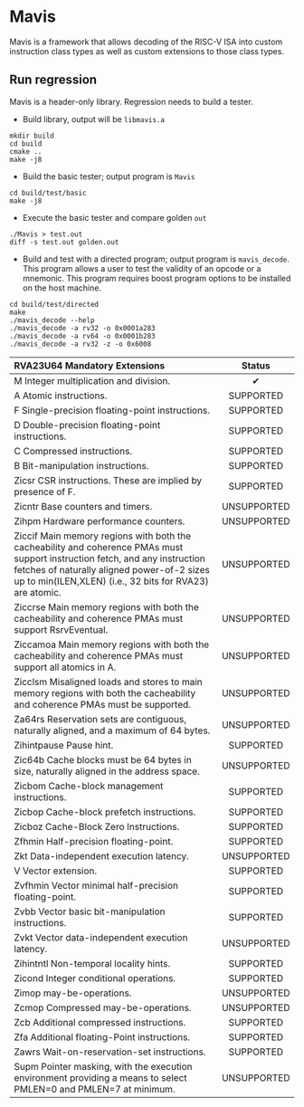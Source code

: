 # Mavis

Mavis is a framework that allows decoding of the RISC-V ISA into
custom instruction class types as well as custom extensions to those
class types.

## Run regression

Mavis is a header-only library. Regression needs to build a tester.

* Build library, output will be `libmavis.a`
```
mkdir build
cd build
cmake ..
make -j8
```
* Build the basic tester; output program is `Mavis`
```
cd build/test/basic
make -j8
```
* Execute the basic tester and compare golden `out`
```
./Mavis > test.out
diff -s test.out golden.out
```

* Build and test with a directed program; output program is
  `mavis_decode`.  This program allows a user to test the validity of
  an opcode or a mnemonic.  This program requires boost program
  options to be installed on the host machine.

```
cd build/test/directed
make
./mavis_decode --help
./mavis_decode -a rv32 -o 0x0001a283
./mavis_decode -a rv64 -o 0x0001b283
./mavis_decode -a rv32 -z -o 0x6008

```

| RVA23U64 Mandatory Extensions | Status |
| :---------------------------- | :----: |
| M Integer multiplication and division. | &#10004; |
| A Atomic instructions. | SUPPORTED |
| F Single-precision floating-point instructions. | SUPPORTED |
| D Double-precision floating-point instructions. | SUPPORTED |
| C Compressed instructions. | SUPPORTED |
| B Bit-manipulation instructions. | SUPPORTED |
| Zicsr CSR instructions. These are implied by presence of F. | SUPPORTED |
| Zicntr Base counters and timers. | UNSUPPORTED |
| Zihpm Hardware performance counters. | UNSUPPORTED |
| Ziccif Main memory regions with both the cacheability and coherence PMAs must support instruction fetch, and any instruction fetches of naturally aligned power-of-2 sizes up to min(ILEN,XLEN) (i.e., 32 bits for RVA23) are atomic. | UNSUPPORTED |
| Ziccrse Main memory regions with both the cacheability and coherence PMAs must support RsrvEventual. | UNSUPPORTED |
| Ziccamoa Main memory regions with both the cacheability and coherence PMAs must support all atomics in A. | UNSUPPORTED |
| Zicclsm Misaligned loads and stores to main memory regions with both the cacheability and coherence PMAs must be supported. | UNSUPPORTED |
| Za64rs Reservation sets are contiguous, naturally aligned, and a maximum of 64 bytes. | UNSUPPORTED |
| Zihintpause Pause hint. | SUPPORTED |
| Zic64b Cache blocks must be 64 bytes in size, naturally aligned in the address space. | UNSUPPORTED |
| Zicbom Cache-block management instructions. | SUPPORTED |
| Zicbop Cache-block prefetch instructions. | SUPPORTED |
| Zicboz Cache-Block Zero Instructions. | SUPPORTED |
| Zfhmin Half-precision floating-point. | SUPPORTED |
| Zkt Data-independent execution latency. | UNSUPPORTED |
| V Vector extension. | SUPPORTED |
| Zvfhmin Vector minimal half-precision floating-point. | SUPPORTED |
| Zvbb Vector basic bit-manipulation instructions. | SUPPORTED |
| Zvkt Vector data-independent execution latency. | UNSUPPORTED |
| Zihintntl Non-temporal locality hints. | SUPPORTED |
| Zicond Integer conditional operations. | SUPPORTED |
| Zimop may-be-operations. | UNSUPPORTED |
| Zcmop Compressed may-be-operations. | UNSUPPORTED |
| Zcb Additional compressed instructions. | SUPPORTED |
| Zfa Additional floating-Point instructions. | SUPPORTED |
| Zawrs Wait-on-reservation-set instructions. | SUPPORTED |
| Supm Pointer masking, with the execution environment providing a means to select PMLEN=0 and PMLEN=7 at minimum. | UNSUPPORTED |
